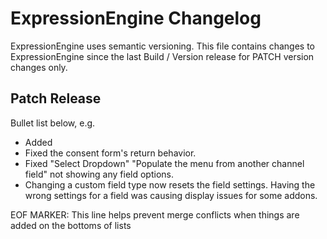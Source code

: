 # ExpressionEngine Changelog

ExpressionEngine uses semantic versioning. This file contains changes to ExpressionEngine since the last Build / Version release for PATCH version changes only.

## Patch Release

Bullet list below, e.g.
- Added <new feature>
- Fixed the consent form's return behavior.
- Fixed "Select Dropdown" "Populate the menu from another channel field" not showing any field options.
- Changing a custom field type now resets the field settings.  Having the wrong settings for a field was causing display issues for some addons.


EOF MARKER: This line helps prevent merge conflicts when things are
added on the bottoms of lists
